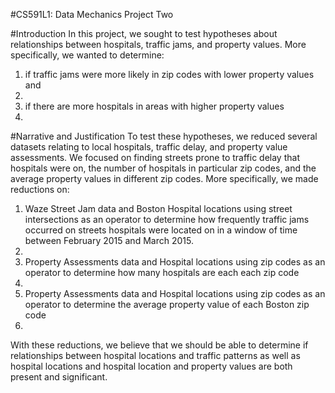 #CS591L1: Data Mechanics Project Two

#Introduction
In this project, we sought to test hypotheses about relationships between hospitals, traffic jams, and property values. More specifically, we wanted to determine:
	<ol>
	 <li> if traffic jams were more likely in zip codes with lower property values and <li>
	 <li> if there are more hospitals in areas with higher property values <li>
	</ol>

#Narrative and Justification
To test these hypotheses, we reduced several datasets relating to local hospitals, traffic delay, and property value assessments. We focused on finding streets prone to traffic delay that hospitals were on, the number of hospitals in particular zip codes, and the average property values in different zip codes. More specifically, we made reductions on: 
	<ol>
	<li> Waze Street Jam data and Boston Hospital locations using street intersections as an operator to determine how frequently traffic jams occurred on streets hospitals were located on in a window of time between February 2015 and March 2015. <li>
	<li> Property Assessments data and Hospital locations using zip codes as an operator to determine how many hospitals are each each zip code <li>
	<li> Property Assessments data and Hospital locations using zip codes as an operator to determine the average property value of each Boston zip code <li>
	</ol>
With these reductions, we believe that we should be able to determine if relationships between hospital locations and traffic patterns as well as hospital locations and hospital location and property values are both present and significant.

